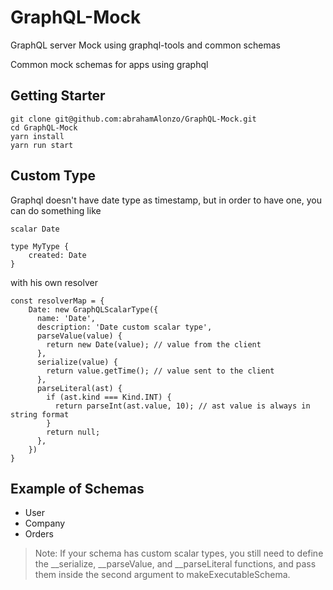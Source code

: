 # GraphQL-Mock
GraphQL server Mock using graphql-tools and common schemas

Common mock schemas for apps using graphql

## Getting Starter
```shell
git clone git@github.com:abrahamAlonzo/GraphQL-Mock.git
cd GraphQL-Mock
yarn install
yarn run start
```

## Custom Type

Graphql doesn't have date type as timestamp, but in order to have one, you can do something like

```
scalar Date

type MyType {
    created: Date
}

```

with his own resolver

```
const resolverMap = {
    Date: new GraphQLScalarType({
      name: 'Date',
      description: 'Date custom scalar type',
      parseValue(value) {
        return new Date(value); // value from the client
      },
      serialize(value) {
        return value.getTime(); // value sent to the client
      },
      parseLiteral(ast) {
        if (ast.kind === Kind.INT) {
          return parseInt(ast.value, 10); // ast value is always in string format
        }
        return null;
      },
    }) 
}

```
## Example of Schemas

- User
- Company
- Orders

>Note: If your schema has custom scalar types, you still need to define the __serialize, __parseValue, and __parseLiteral functions, and pass them inside the second argument to makeExecutableSchema.


